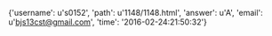 {'username': u's0152', 'path': u'1148/1148.html', 'answer': u'A', 'email': u'bjs13cst@gmail.com', 'time': '2016-02-24:21:50:32'}
